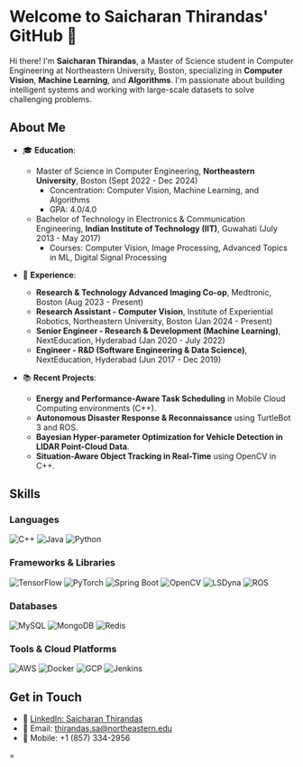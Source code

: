 

# Welcome to Saicharan Thirandas' GitHub 👋

Hi there! I'm **Saicharan Thirandas**, a Master of Science student in Computer Engineering at Northeastern University, Boston, specializing in **Computer Vision**, **Machine Learning**, and **Algorithms**. I'm passionate about building intelligent systems and working with large-scale datasets to solve challenging problems.

## About Me

- 🎓 **Education**: 
  - Master of Science in Computer Engineering, **Northeastern University**, Boston (Sept 2022 - Dec 2024)
    - Concentration: Computer Vision, Machine Learning, and Algorithms
    - GPA: 4.0/4.0
  - Bachelor of Technology in Electronics & Communication Engineering, **Indian Institute of Technology (IIT)**, Guwahati (July 2013 - May 2017)
    - Courses: Computer Vision, Image Processing, Advanced Topics in ML, Digital Signal Processing

- 💼 **Experience**:
  - **Research & Technology Advanced Imaging Co-op**, Medtronic, Boston (Aug 2023 - Present)
  - **Research Assistant - Computer Vision**, Institute of Experiential Robotics, Northeastern University, Boston (Jan 2024 - Present)
  - **Senior Engineer - Research & Development (Machine Learning)**, NextEducation, Hyderabad (Jan 2020 - July 2022)
  - **Engineer - R&D (Software Engineering & Data Science)**, NextEducation, Hyderabad (Jun 2017 - Dec 2019)

- 📚 **Recent Projects**:
  - **Energy and Performance-Aware Task Scheduling** in Mobile Cloud Computing environments (C++).
  - **Autonomous Disaster Response & Reconnaissance** using TurtleBot 3 and ROS.
  - **Bayesian Hyper-parameter Optimization for Vehicle Detection in LIDAR Point-Cloud Data**.
  - **Situation-Aware Object Tracking in Real-Time** using OpenCV in C++.

## Skills

### Languages
![C++](https://img.shields.io/badge/c%2B%2B-black?style=for-the-badge&logo=cplusplus) ![Java](https://img.shields.io/badge/Java-ED8B00?style=for-the-badge&logo=java&logoColor=white) ![Python](https://img.shields.io/badge/Python-3776AB?style=for-the-badge&logo=python&logoColor=white)

### Frameworks & Libraries
![TensorFlow](https://img.shields.io/badge/TensorFlow-FF6F00?style=for-the-badge&logo=tensorflow&logoColor=white) ![PyTorch](https://img.shields.io/badge/PyTorch-EE4C2C?style=for-the-badge&logo=pytorch&logoColor=white) ![Spring Boot](https://img.shields.io/badge/Spring%20Boot-6DB33F?style=for-the-badge&logo=spring-boot&logoColor=white) ![OpenCV](https://img.shields.io/badge/OpenCV-5C3EE8?style=for-the-badge&logo=opencv&logoColor=white) ![LSDyna](https://img.shields.io/badge/LSDyna-009639?style=for-the-badge&logo=dyna&logoColor=white) ![ROS](https://img.shields.io/badge/ROS-22314E?style=for-the-badge&logo=ros&logoColor=white)

### Databases
![MySQL](https://img.shields.io/badge/MySQL-4479A1?style=for-the-badge&logo=mysql&logoColor=white) ![MongoDB](https://img.shields.io/badge/MongoDB-4EA94B?style=for-the-badge&logo=mongodb&logoColor=white) ![Redis](https://img.shields.io/badge/Redis-DC382D?style=for-the-badge&logo=redis&logoColor=white)

### Tools & Cloud Platforms
![AWS](https://img.shields.io/badge/AWS-232F3E?style=for-the-badge&logo=amazon-aws&logoColor=white) ![Docker](https://img.shields.io/badge/Docker-2496ED?style=for-the-badge&logo=docker&logoColor=white) ![GCP](https://img.shields.io/badge/GCP-4285F4?style=for-the-badge&logo=google-cloud&logoColor=white) ![Jenkins](https://img.shields.io/badge/Jenkins-D24939?style=for-the-badge&logo=jenkins&logoColor=white)

## Get in Touch

- 💼 [LinkedIn: Saicharan Thirandas](https://www.linkedin.com/in/saicharanthirandas)
- 📧 Email: thirandas.sa@northeastern.edu
- 📱 Mobile: +1 (857) 334-2956

=

